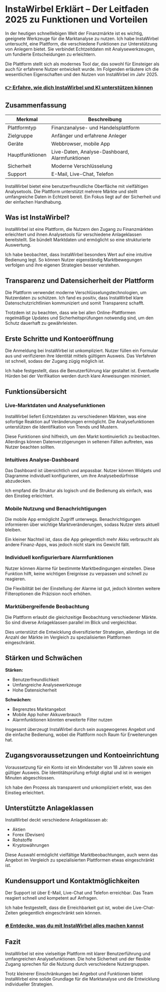 # InstaWirbel Erklärt – Der Leitfaden 2025 zu Funktionen und Vorteilen
   

In der heutigen schnelllebigen Welt der Finanzmärkte ist es wichtig, geeignete Werkzeuge für die Marktanalyse zu nutzen. Ich habe InstaWirbel untersucht, eine Plattform, die verschiedene Funktionen zur Unterstützung von Anlegern bietet. Sie verbindet Echtzeitdaten mit Analysewerkzeugen, um fundierte Entscheidungen zu erleichtern.

Die Plattform stellt sich als modernes Tool dar, das sowohl für Einsteiger als auch für erfahrene Nutzer entwickelt wurde. Im Folgenden erläutere ich die wesentlichen Eigenschaften und den Nutzen von InstaWirbel im Jahr 2025.

### [👉 Erfahre, wie dich InstaWirbel und KI unterstützen können](https://t.co/VH7JmFoivG)
## Zusammenfassung  

| Merkmal                  | Beschreibung                             |
|--------------------------|----------------------------------------|
| Plattformtyp             | Finanzanalyse- und Handelsplattform    |
| Zielgruppe               | Anfänger und erfahrene Anleger          |
| Geräte                   | Webbrowser, mobile App                   |
| Hauptfunktionen          | Live-Daten, Analyse-Dashboard, Alarmfunktionen |
| Sicherheit               | Moderne Verschlüsselung                  |
| Support                  | E-Mail, Live-Chat, Telefon               |

InstaWirbel bietet eine benutzerfreundliche Oberfläche mit vielfältigen Analysetools. Die Plattform unterstützt mehrere Märkte und stellt umfangreiche Daten in Echtzeit bereit. Ein Fokus liegt auf der Sicherheit und der einfachen Handhabung.

## Was ist InstaWirbel?  

InstaWirbel ist eine Plattform, die Nutzern den Zugang zu Finanzmärkten erleichtert und ihnen Analysetools für verschiedene Anlageklassen bereitstellt. Sie bündelt Marktdaten und ermöglicht so eine strukturierte Auswertung.

Ich habe beobachtet, dass InstaWirbel besonders Wert auf eine intuitive Bedienung legt. So können Nutzer eigenständig Marktbewegungen verfolgen und ihre eigenen Strategien besser verstehen.

## Transparenz und Datensicherheit der Plattform  

Die Plattform verwendet moderne Verschlüsselungstechnologien, um Nutzerdaten zu schützen. Ich fand es positiv, dass InstaWirbel klare Datenschutzrichtlinien kommuniziert und somit Transparenz schafft.

Trotzdem ist zu beachten, dass wie bei allen Online-Plattformen regelmäßige Updates und Sicherheitsprüfungen notwendig sind, um den Schutz dauerhaft zu gewährleisten.

## Erste Schritte und Kontoeröffnung  

Die Anmeldung bei InstaWirbel ist unkompliziert. Nutzer füllen ein Formular aus und verifizieren ihre Identität mittels gültigem Ausweis. Das Verfahren ist schnell, sodass der Zugang zügig möglich ist.

Ich habe festgestellt, dass die Benutzerführung klar gestaltet ist. Eventuelle Hürden bei der Verifikation werden durch klare Anweisungen minimiert.

## Funktionsübersicht  

### Live-Marktdaten und Analysefunktionen  

InstaWirbel liefert Echtzeitdaten zu verschiedenen Märkten, was eine sofortige Reaktion auf Veränderungen ermöglicht. Die Analysefunktionen unterstützen die Identifikation von Trends und Mustern.

Diese Funktionen sind hilfreich, um den Markt kontinuierlich zu beobachten. Allerdings können Datenverzögerungen in seltenen Fällen auftreten, was Nutzer beachten sollten.

### Intuitives Analyse-Dashboard  

Das Dashboard ist übersichtlich und anpassbar. Nutzer können Widgets und Diagramme individuell konfigurieren, um ihre Analysebedürfnisse abzudecken.

Ich empfand die Struktur als logisch und die Bedienung als einfach, was den Einstieg erleichtert.

### Mobile Nutzung und Benachrichtigungen  

Die mobile App ermöglicht Zugriff unterwegs. Benachrichtigungen informieren über wichtige Marktveränderungen, sodass Nutzer stets aktuell bleiben.

Ein kleiner Nachteil ist, dass die App gelegentlich mehr Akku verbraucht als andere Finanz-Apps, was jedoch nicht stark ins Gewicht fällt.

### Individuell konfigurierbare Alarmfunktionen  

Nutzer können Alarme für bestimmte Marktbedingungen einstellen. Diese Funktion hilft, keine wichtigen Ereignisse zu verpassen und schnell zu reagieren.

Die Flexibilität bei der Einstellung der Alarme ist gut, jedoch könnten weitere Filteroptionen die Präzision noch erhöhen.

### Marktübergreifende Beobachtung  

Die Plattform erlaubt die gleichzeitige Beobachtung verschiedener Märkte. So sind diverse Anlageklassen parallel im Blick und vergleichbar.

Dies unterstützt die Entwicklung diversifizierter Strategien, allerdings ist die Anzahl der Märkte im Vergleich zu spezialisierten Plattformen eingeschränkt.

## Stärken und Schwächen  

**Stärken:**  
- Benutzerfreundlichkeit  
- Umfangreiche Analysewerkzeuge  
- Hohe Datensicherheit  

**Schwächen:**  
- Begrenztes Marktangebot  
- Mobile App hoher Akkuverbrauch  
- Alarmfunktionen könnten erweiterte Filter nutzen  

Insgesamt überzeugt InstaWirbel durch sein ausgewogenes Angebot und die einfache Bedienung, wobei die Plattform noch Raum für Erweiterungen hat.

## Zugangsvoraussetzungen und Kontoeinrichtung  

Voraussetzung für ein Konto ist ein Mindestalter von 18 Jahren sowie ein gültiger Ausweis. Die Identitätsprüfung erfolgt digital und ist in wenigen Minuten abgeschlossen.

Ich habe den Prozess als transparent und unkompliziert erlebt, was den Einstieg erleichtert.

## Unterstützte Anlageklassen  

InstaWirbel deckt verschiedene Anlageklassen ab:  
- Aktien  
- Forex (Devisen)  
- Rohstoffe  
- Kryptowährungen  

Diese Auswahl ermöglicht vielfältige Marktbeobachtungen, auch wenn das Angebot im Vergleich zu spezialisierten Plattformen etwas eingeschränkt ist.

## Kundensupport und Kontaktmöglichkeiten  

Der Support ist über E-Mail, Live-Chat und Telefon erreichbar. Das Team reagiert schnell und kompetent auf Anfragen.

Ich habe festgestellt, dass die Erreichbarkeit gut ist, wobei die Live-Chat-Zeiten gelegentlich eingeschränkt sein können.

### [🔥 Entdecke, was du mit InstaWirbel alles machen kannst](https://t.co/VH7JmFoivG)
## Fazit  

InstaWirbel ist eine vielseitige Plattform mit klarer Benutzerführung und umfangreichen Analysefunktionen. Die hohe Sicherheit und der flexible Zugang sprechen für die Nutzung durch verschiedene Nutzergruppen.

Trotz kleinerer Einschränkungen bei Angebot und Funktionen bietet InstaWirbel eine solide Grundlage für die Marktanalyse und die Entwicklung individueller Strategien.